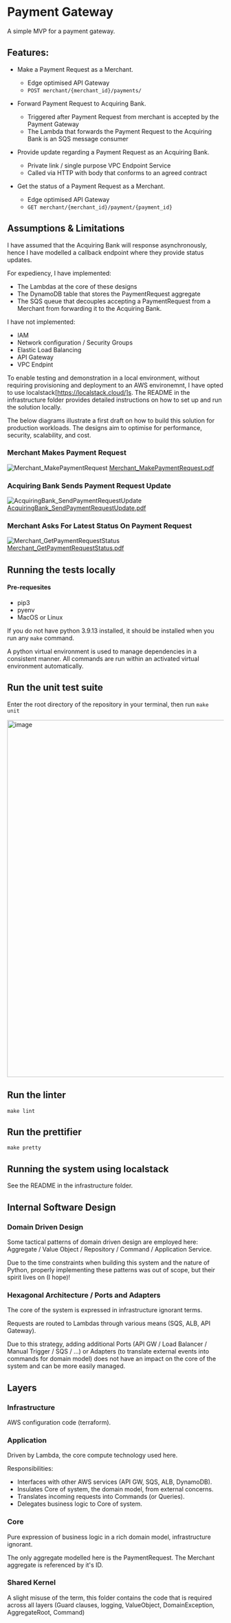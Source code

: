 # Payment Gateway

A simple MVP for a payment gateway.

## Features:

- Make a Payment Request as a Merchant.
    - Edge optimised API Gateway
    - `POST merchant/{merchant_id}/payments/ `

- Forward Payment Request to Acquiring Bank.
    - Triggered after Payment Request from merchant is accepted by the Payment Gateway
    - The Lambda that forwards the Payment Request to the Acquiring Bank is an SQS message consumer

- Provide update regarding a Payment Request as an Acquiring Bank.
    - Private link / single purpose VPC Endpoint Service
    - Called via HTTP with body that conforms to an agreed contract 

- Get the status of a Payment Request as a Merchant.
    - Edge optimised API Gateway
    - `GET merchant/{merchant_id}/payment/{payment_id}`


## Assumptions & Limitations

I have assumed that the Acquiring Bank will response asynchronously, hence I have modelled a callback endpoint where they provide status updates.

For expediency, I have implemented: 
- The Lambdas at the core of these designs
- The DynamoDB table that stores the PaymentRequest aggregate
- The SQS queue that decouples accepting a PaymentRequest from a Merchant from forwarding it to the Acquiring Bank.

I have not implemented:
- IAM
- Network configuration / Security Groups
- Elastic Load Balancing
- API Gateway
- VPC Endpint


To enable testing and demonstration in a local environment, without requiring provisioning and deployment to an AWS environemnt, I have opted to use localstack[https://localstack.cloud/]s. The README in the infrastructure folder provides detailed instructions on how to set up and run the solution locally.

The below diagrams illustrate a first draft on how to build this solution for production workloads. The designs aim to optimise for performance, security, scalability, and cost.

### Merchant Makes Payment Request

![Merchant_MakePaymentRequest](https://user-images.githubusercontent.com/58389740/200094893-f41303fb-c995-4e4c-be10-48c27e341fb8.svg)
[Merchant_MakePaymentRequest.pdf](https://github.com/arttatum/PaymentGateway/files/9942662/Merchant_MakePaymentRequest.pdf)


### Acquiring Bank Sends Payment Request Update

![AcquiringBank_SendPaymentRequestUpdate](https://user-images.githubusercontent.com/58389740/200094906-91c4c3db-3154-486c-8c55-cbb5f62febe7.svg)
[AcquiringBank_SendPaymentRequestUpdate.pdf](https://github.com/arttatum/PaymentGateway/files/9942664/AcquiringBank_SendPaymentRequestUpdate.pdf)

### Merchant Asks For Latest Status On Payment Request

![Merchant_GetPaymentRequestStatus](https://user-images.githubusercontent.com/58389740/200094898-28f993d9-1b76-432a-9d9f-2cef245e571b.svg)
[Merchant_GetPaymentRequestStatus.pdf](https://github.com/arttatum/PaymentGateway/files/9942663/Merchant_GetPaymentRequestStatus.pdf)


## Running the tests locally

#### Pre-requesites
- pip3
- pyenv
- MacOS or Linux

If you do not have python 3.9.13 installed, it should be installed when you run any `make` command. 

A python virtual environment is used to manage dependencies in a consistent manner. All commands are run within an activated virtual environment automatically.

## Run the unit test suite

Enter the root directory of the repository in your terminal, then run `make unit` 

<img width="829" alt="image" src="https://user-images.githubusercontent.com/58389740/201302220-b7ba05e9-9c8e-40e5-acd5-20754189b5f1.png">

## Run the linter 

`make lint`

## Run the prettifier

`make pretty`

## Running the system using localstack

See the README in the infrastructure folder.

## Internal Software Design

### Domain Driven Design

Some tactical patterns of domain driven design are employed here: Aggregate / Value Object / Repository / Command / Application Service.

Due to the time constraints when building this system and the nature of Python, properly implementing these patterns was out of scope, but their spirit lives on (I hope)!


### Hexagonal Architecture / Ports and Adapters

The core of the system is expressed in infrastructure ignorant terms.

Requests are routed to Lambdas through various means (SQS, ALB, API Gateway).

Due to this strategy, adding additional Ports (API GW / Load Balancer / Manual Trigger / SQS / ...) or Adapters (to translate external events into commands for domain model) does not have an impact on the core of the system and can be more easily managed.

## Layers

### Infrastructure

AWS configuration code (terraform).

### Application

Driven by Lambda, the core compute technology used here.

Responsibilities:
- Interfaces with other AWS services (API GW, SQS, ALB, DynamoDB).
- Insulates Core of system, the domain model, from external concerns. 
- Translates incoming requests into Commands (or Queries).
- Delegates business logic to Core of system.

### Core

Pure expression of business logic in a rich domain model, infrastructure ignorant.

The only aggregate modelled here is the PaymentRequest. The Merchant aggregate is referenced by it's ID.

### Shared Kernel

A slight misuse of the term, this folder contains the code that is required across all layers (Guard clauses, logging, ValueObject, DomainException, AggregateRoot, Command)

